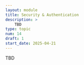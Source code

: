 ```yaml
---
layout: module
title: Security & Authentication
description: > 
    TBD
type: topic
num: 14
draft: 1
start_date: 2025-04-21
---
```


TBD
